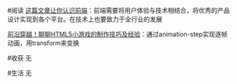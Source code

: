 #阅读
[这篇文章让你认识前端](http://www.kuqin.com/shuoit/20150312/345156.html)：前端需要将用户体验与技术相结合，将优秀的产品设计实现到各个平台。在技术上也要致力于全行业的发展

[前沿穿越！聊聊HTML5小游戏的制作技巧及经验](http://www.uisdc.com/html5-game-design-skills)：通过animation-step实现逐帧动画，用transform来变换

#收获
无

#生活
无
